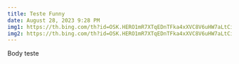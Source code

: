```yaml
---
title: Teste Funny
date: August 28, 2023 9:28 PM
img1: https://th.bing.com/th?id=OSK.HERO1mR7XTqEDnTFka4xXVC8V6uHW7aLtCiEjRHLnMkX1lk&w=384&h=228&c=1&rs=2&o=6&pid=SANGAM
img2: https://th.bing.com/th?id=OSK.HERO1mR7XTqEDnTFka4xXVC8V6uHW7aLtCiEjRHLnMkX1lk&w=384&h=228&c=1&rs=2&o=6&pid=SANGAM
---
```

Body teste